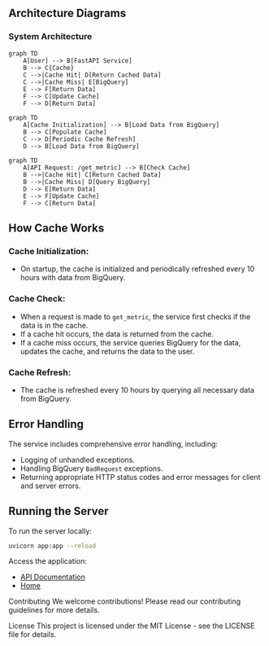 
## Architecture Diagrams

### System Architecture

```mermaid
graph TD
    A[User] --> B[FastAPI Service]
    B --> C{Cache}
    C -->|Cache Hit| D[Return Cached Data]
    C -->|Cache Miss| E[BigQuery]
    E --> F[Return Data]
    F --> C[Update Cache]
    F --> D[Return Data]
```
```mermaid
graph TD
    A[Cache Initialization] --> B[Load Data from BigQuery]
    B --> C[Populate Cache]
    C --> D[Periodic Cache Refresh]
    D --> B[Load Data from BigQuery]
```
```mermaid
graph TD
    A[API Request: /get_metric] --> B[Check Cache]
    B -->|Cache Hit| C[Return Cached Data]
    B -->|Cache Miss| D[Query BigQuery]
    D --> E[Return Data]
    E --> F[Update Cache]
    F --> C[Return Data]
```
## How Cache Works

### Cache Initialization:

- On startup, the cache is initialized and periodically refreshed every 10 hours with data from BigQuery.

### Cache Check:

- When a request is made to `get_metric`, the service first checks if the data is in the cache.
- If a cache hit occurs, the data is returned from the cache.
- If a cache miss occurs, the service queries BigQuery for the data, updates the cache, and returns the data to the user.

### Cache Refresh:

- The cache is refreshed every 10 hours by querying all necessary data from BigQuery.

## Error Handling

The service includes comprehensive error handling, including:

- Logging of unhandled exceptions.
- Handling BigQuery `BadRequest` exceptions.
- Returning appropriate HTTP status codes and error messages for client and server errors.

## Running the Server

To run the server locally:

```bash
uvicorn app:app --reload
```

Access the application:
   - [API Documentation](http://127.0.0.1:8000/docs)
   - [Home](http://127.0.0.1:8000)

Contributing
We welcome contributions! Please read our contributing guidelines for more details.

License
This project is licensed under the MIT License - see the LICENSE file for details.